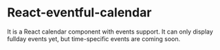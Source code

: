 # React-eventful-calendar

It is a React calendar component with events support. It can only display fullday events yet, but time-specific events are coming soon.